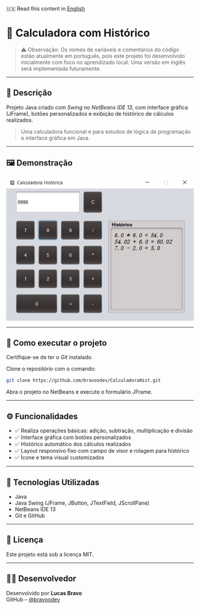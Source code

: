 🇺🇸 Read this content in [English](./README.md)

# 🧮 Calculadora com Histórico

> ⚠️ Observação: Os nomes de variáveis e comentários do código estão atualmente em português, pois este projeto foi desenvolvido inicialmente com foco no aprendizado local. Uma versão em inglês será implementada futuramente.

---

## 📖 Descrição

Projeto Java criado com *Swing* no *NetBeans IDE 13*, com interface gráfica (JFrame), botões personalizados e exibição de histórico de cálculos realizados.

> Uma calculadora funcional e para estudos de lógica de programação e interface gráfica em Java.

---

## 🖼️ Demonstração

![Calculadora Java](./imgs/calculadora.png)

---

## 🚀 Como executar o projeto

Certifique-se de ter o *Git* instalado.

Clone o repositório com o comando:

```bash
git clone https://github.com/bravoodev/CalculadoraHist.git
```

Abra o projeto no NetBeans e execute o formulário JFrame.

---

## ⚙️ Funcionalidades

- ✅ Realiza operações básicas: adição, subtração, multiplicação e divisão  
- ✅ Interface gráfica com botões personalizados  
- ✅ Histórico automático dos cálculos realizados  
- ✅ Layout responsivo fixo com campo de visor e rolagem para histórico  
- ✅ Ícone e tema visual customizados

---

## 🧠 Tecnologias Utilizadas

- Java  
- Java Swing (JFrame, JButton, JTextField, JScrollPane)  
- NetBeans IDE 13  
- Git e GitHub

---

## 📄 Licença

Este projeto está sob a licença MIT.

---

## 👨‍💻 Desenvolvedor

Desenvolvido por **Lucas Bravo**  
GitHub – [@bravoodev](https://github.com/bravoodev)